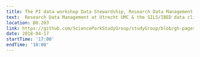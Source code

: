 ```yaml
---
title: The PI data workshop Data Stewardship, Research Data Management by Marc
text:  Research Data Management at Utrecht UMC & the SILS/IBED data clinic proposal
location: B0.203
link: https://github.com/ScienceParkStudyGroup/studyGroup/blob/gh-pages/lessons/20180417_PI_data_workshop_Daphne_and_Marc/README.md
date: 2018-04-17
startTime: '17:00'
endTime: '18:00'
---
```


